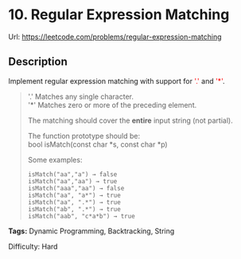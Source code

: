 # 10. Regular Expression Matching
Url: <https://leetcode.com/problems/regular-expression-matching>

## Description
Implement regular expression matching with support for <font color='red'>'.'</font> and <font color='red'>'*'</font>.

> '.' Matches any single character.  
> '*' Matches zero or more of the preceding element.
>
> The matching should cover the **entire** input string (not partial).
>
> The function prototype should be:  
> bool isMatch(const char *s, const char *p)
>
> Some examples:
>
>     isMatch("aa","a") → false
>     isMatch("aa","aa") → true
>     isMatch("aaa","aa") → false
>     isMatch("aa", "a*") → true
>     isMatch("aa", ".*") → true
>     isMatch("ab", ".*") → true
>     isMatch("aab", "c*a*b") → true

**Tags:** Dynamic Programming, Backtracking, String

Difficulty: Hard